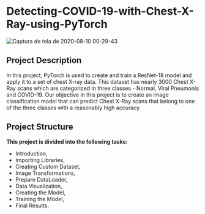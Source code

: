 # Detecting-COVID-19-with-Chest-X-Ray-using-PyTorch

![Captura de tela de 2020-08-10 00-29-43](https://user-images.githubusercontent.com/65929471/90020409-36b85580-dc86-11ea-9c7e-94ebab83e912.png)

## Project Description
In this project, PyTorch is used to create and train a ResNet-18 model and apply it to a set of chest X-ray data. This dataset has nearly 3000 Chest X-Ray scans which are categorized in three classes - Normal, Viral Pneumonia and COVID-19. Our objective in this project is to create an image classification model that can predict Chest X-Ray scans that belong to one of the three classes with a reasonably high accuracy. 

## Project Structure
**This project is divided into the following tasks:**

- Introduction,
- Importing Libraries,
- Creating Custom Dataset,
- Image Transformations,
- Prepare DataLoader,
- Data Visualization,
- Creating the Model,
- Training the Model,
- Final Results.
